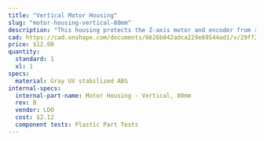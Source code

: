 ```yaml
---
title: "Vertical Motor Housing"
slug: "motor-housing-vertical-80mm"
description: "This housing protects the Z-axis motor and encoder from rain."
cad: https://cad.onshape.com/documents/6626b842adca229e69544ad1/v/29ff27176ad028c3b865f257/e/36b670a4450b3ee96f8a031a
price: $12.00
quantity:
  standard: 1
  xl: 1
specs:
  material: Gray UV stabilized ABS
internal-specs:
  internal-part-name: Motor Housing - Vertical, 80mm
  rev: B
  vendor: LDO
  cost: $2.12
  component tests: Plastic Part Tests
---
```

